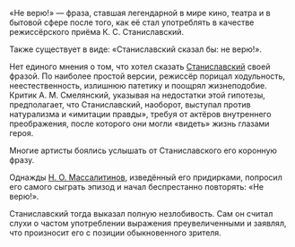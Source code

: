 «Не верю!» — фраза, ставшая легендарной в мире кино, театра и в бытовой сфере после того, как её стал употреблять в качестве режиссёрского приёма К. С. Станиславский.

Также существует в виде: «Станиславский сказал бы: не верю!».

Нет единого мнения о том, что хотел сказать [Станиславский](https://ru.wikipedia.org/wiki/%D0%A1%D1%82%D0%B0%D0%BD%D0%B8%D1%81%D0%BB%D0%B0%D0%B2%D1%81%D0%BA%D0%B8%D0%B9,_%D0%9A%D0%BE%D0%BD%D1%81%D1%82%D0%B0%D0%BD%D1%82%D0%B8%D0%BD_%D0%A1%D0%B5%D1%80%D0%B3%D0%B5%D0%B5%D0%B2%D0%B8%D1%87) своей фразой. По наиболее простой версии, режиссёр порицал ходульность, неестественность, излишнюю патетику и поощрял жизнеподобие. Критик А. М. Смелянский, указывая на недостатки этой гипотезы, предполагает, что Станиславский, наоборот, выступал против натурализма и «имитации правды», требуя от актёров внутреннего преображения, после которого они могли «видеть» жизнь глазами героя.

Многие артисты боялись услышать от Станиславского его коронную фразу.

Однажды [Н. О. Массалитинов](https://ru.wikipedia.org/wiki/%D0%9C%D0%B0%D1%81%D1%81%D0%B0%D0%BB%D0%B8%D1%82%D0%B8%D0%BD%D0%BE%D0%B2,_%D0%9D%D0%B8%D0%BA%D0%BE%D0%BB%D0%B0%D0%B9_%D0%9E%D1%81%D0%B8%D0%BF%D0%BE%D0%B2%D0%B8%D1%87), изведённый его придирками, попросил его самого сыграть эпизод и начал беспрестанно повторять: «Не верю!».

Станиславский тогда выказал полную незлобивость. Сам он считал слухи о частом употреблении выражения преувеличенными и заявлял, что произносит его с позиции обыкновенного зрителя.
